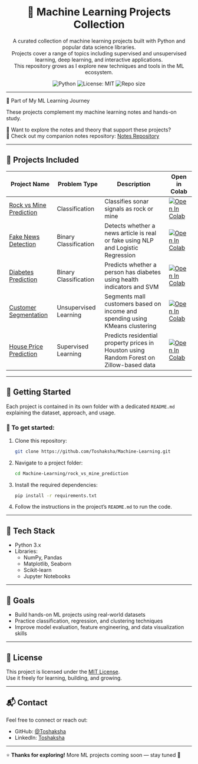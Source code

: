 <h1 align="center">🤖 Machine Learning Projects Collection</h1>

<p align="center">
A curated collection of machine learning projects built with Python and popular data science libraries.<br/>
Projects cover a range of topics including supervised and unsupervised learning, deep learning, and interactive applications.<br/>
This repository grows as I explore new techniques and tools in the ML ecosystem.
</p>

<p align="center">
  <img src="https://img.shields.io/badge/Python-3.x-blue?logo=python" alt="Python" />
  <img src="https://img.shields.io/badge/License-MIT-green.svg" alt="License: MIT" />
  <img src="https://img.shields.io/github/repo-size/Toshaksha/Machine-Learning" alt="Repo size" />
</p>

---

🤖 Part of My ML Learning Journey

These projects complement my machine learning notes and hands-on study.

🧠 Want to explore the notes and theory that support these projects?  
📘 Check out my companion notes repository: [Notes Repository](https://github.com/Toshaksha/notes-repo)

---

## 📁 Projects Included

| Project Name                                         | Problem Type          | Description                                              | Open in Colab           |
|-----------------------------------------------------|-----------------------|----------------------------------------------------------|-------------------------|
| [Rock vs Mine Prediction](./rock_vs_mine_prediction) | Classification        | Classifies sonar signals as rock or mine                 | [![Open In Colab](https://colab.research.google.com/assets/colab-badge.svg)](https://colab.research.google.com/github/Toshaksha/Machine-Learning/blob/main/rock_vs_mine_prediction/rock_vs_mine_prediction.ipynb) |
| [Fake News Detection](./fake_news_prediction)       | Binary Classification | Detects whether a news article is real or fake using NLP and Logistic Regression | [![Open In Colab](https://colab.research.google.com/assets/colab-badge.svg)](https://colab.research.google.com/github/Toshaksha/Machine-Learning/blob/main/fake_news_prediction/fake_news_prediction.ipynb) |
| [Diabetes Prediction](./diabetes_prediction)        | Binary Classification | Predicts whether a person has diabetes using health indicators and SVM | [![Open In Colab](https://colab.research.google.com/assets/colab-badge.svg)](https://colab.research.google.com/github/Toshaksha/Machine-Learning/blob/main/diabetes_prediction/diabetes_prediction.ipynb) |
| [Customer Segmentation](./customer_segmentation)    | Unsupervised Learning | Segments mall customers based on income and spending using KMeans clustering | [![Open In Colab](https://colab.research.google.com/assets/colab-badge.svg)](https://colab.research.google.com/github/Toshaksha/Machine-Learning/blob/main/customer_segmentation/customer_segmentation.ipynb) |
| [House Price Prediction](./house_price_prediction)  | Supervised Learning   | Predicts residential property prices in Houston using Random Forest on Zillow-based data | [![Open In Colab](https://colab.research.google.com/assets/colab-badge.svg)](https://colab.research.google.com/github/Toshaksha/Machine-Learning/blob/main/house_price_prediction/house_price_prediction.ipynb) |

---

## 🚀 Getting Started

Each project is contained in its own folder with a dedicated `README.md` explaining the dataset, approach, and usage.

### 🔧 To get started:

1. Clone this repository:
    ```bash
    git clone https://github.com/Toshaksha/Machine-Learning.git
    ```

2. Navigate to a project folder:
    ```bash
    cd Machine-Learning/rock_vs_mine_prediction
    ```
3. Install the required dependencies:

    ```bash
    pip install -r requirements.txt
   ```

4. Follow the instructions in the project’s `README.md` to run the code.

---

## 🧰 Tech Stack

- Python 3.x
- Libraries:
  - NumPy, Pandas
  - Matplotlib, Seaborn
  - Scikit-learn
  - Jupyter Notebooks

---

## 🎯 Goals

- Build hands-on ML projects using real-world datasets
- Practice classification, regression, and clustering techniques
- Improve model evaluation, feature engineering, and data visualization skills

---


## 📜 License

This project is licensed under the [MIT License](LICENSE).  
Use it freely for learning, building, and growing.

---

## 📬 Contact

Feel free to connect or reach out:

- GitHub: [@Toshaksha](https://github.com/Toshaksha)  
- LinkedIn: [Toshaksha](https://linkedin.com/in/Toshaksha)

---

⭐ **Thanks for exploring!** More ML projects coming soon — stay tuned 🚀

